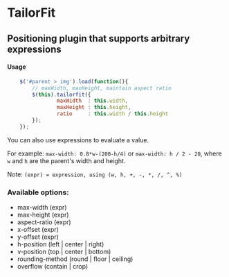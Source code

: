 # TailorFit

## Positioning plugin that supports arbitrary expressions

#### Usage
```js
    $('#parent > img').load(function(){
        // maxWidth, maxHeight, maintain aspect ratio
        $(this).tailorfit({
                maxWidth  : this.width,
                maxHeight : this.height,
                ratio     : this.width / this.height
        });
    });
```

You can also use expressions to evaluate a value.

For example: `max-width: 0.8*w-(200-h/4)` or `max-width: h / 2 - 20`, where `w` and `h` are the parent's width and height.

Note: `(expr) = expression, using (w, h, +, -, *, /, ^, %)`

### Available options:
* max-width         (expr)
* max-height        (expr)
* aspect-ratio      (expr)
* x-offset          (expr)
* y-offset          (expr)
* h-position        (left | center | right)
* v-position        (top | center | bottom)
* rounding-method   (round | floor | ceiling)
* overflow          (contain | crop)
